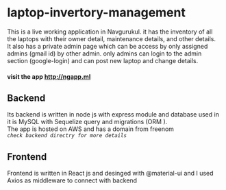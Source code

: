 # laptop-invertory-management
This is a live working application in Navgurukul. it has the inventory of all the laptops with their owner detail, maintenance details, and other details. <br/>
It also has a private admin page which can be access by only assigned admins (gmail id) by other admin. only admins can login to the admin section (google-login) and can post new laptop and change details.

#### visit the app http://ngapp.ml

## Backend 
Its backend is written in node js with express module and database used in it is MySQL with Sequelize query and migrations (ORM ). <br/>
The app is hosted on AWS and has a domain from freenom<br/>
<code>*check backend directry for more details*</code>


## Frontend
Frontend is written in React js and desinged with @material-ui and I used Axios as middleware to connect with backend
